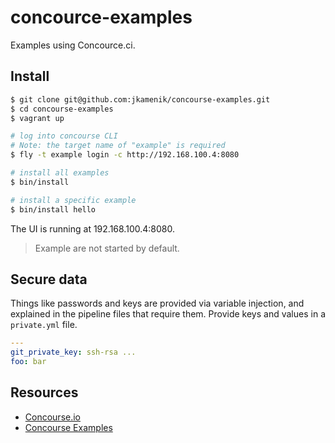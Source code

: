 # concource-examples

Examples using Concource.ci.

## Install

```bash
$ git clone git@github.com:jkamenik/concourse-examples.git
$ cd concourse-examples
$ vagrant up

# log into concourse CLI
# Note: the target name of "example" is required
$ fly -t example login -c http://192.168.100.4:8080

# install all examples
$ bin/install

# install a specific example
$ bin/install hello
```

The UI is running at 192.168.100.4:8080.

> Example are not started by default.

## Secure data

Things like passwords and keys are provided via variable injection,
and explained in the pipeline files that require them.  Provide keys
and values in a `private.yml` file.

``` yaml
---
git_private_key: ssh-rsa ...
foo: bar
```

## Resources

* [Concourse.io](https://concourse.ci)
* [Concourse Examples](https://github.com/starkandwayne/concourse-tutorial)
